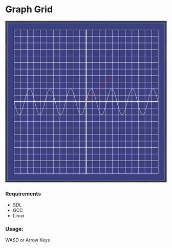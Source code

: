 # Graph Grid

![Graph Grid](/imgs/grid.png "Graph Grid")

### Requirements

+ SDL
+ GCC
+ Linux

### Usage:

WASD or Arrow Keys
